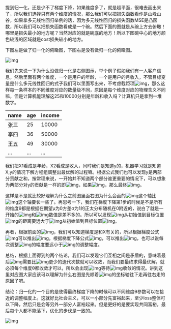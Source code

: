 提到归一化，还是少不了梯度下降，如果维度多了，就是超平面，很难去画出来了，所以我们选择只有两个维度的情况，那么我们可以把损失函数看作是山峰山谷，如果拿多元线性回归举例的话，因为多元线性回归的损失函数MSE是凸函数，所以我们可以把损失函数看成是一个碗。然后下面的图就是从碗上方去俯瞰！哪里是损失最小的地方呢？当然对应的就是碗底的地方！所以下图碗中心的地方颜色较浅的区域就是cost损失较小的地方。

下图左是做了归一化的俯瞰图，下图右是没有做归一化的俯瞰图。

![img](https://www.itbaizhan.com/wiki/imgs/wps652.jpg)

我们先来说一下为什么没做归一化是右侧图示，举个例子假如我们有一人客户信息，然后里面有两个维度，一个是用户的年龄，一个是用户的月收入，不管目标变量是什么多元线性回归的式子我们可以里面写出来，不考虑截距项![img](https://www.itbaizhan.com/wiki/imgs/wps653.png)，那么这样每一条样本的不同维度对应的数量级不同，原因是每个维度对应的物理含义不同嘛，但是计算机能理解这25和10000分别是年龄和收入吗？计算机只是拿到一堆数字。

| name | age  | income |
| ---- | ---- | ------ |
| 张三 | 25   | 10000  |
| 李四 | 36   | 50000  |
| 王五 | 49   | 30000  |
| ...  | ...  | ...    |

我们把X1看成是年龄，X2看成是收入，同时我们是知道y的，机器学习就是知道X,y的情况下解方程组调整出最优解的过程嘛。根据公式我们也可以发现y是两部分贡献之和，按常理来说，一开始并不知道两个部分谁更重要的情况下，可以想象为两部分对y的贡献是一样的即![img](https://www.itbaizhan.com/wiki/imgs/wps654.png)，如果![img](https://www.itbaizhan.com/wiki/imgs/wps655.png)，那么最终![img](https://www.itbaizhan.com/wiki/imgs/wps656.png)。

这样是不是就比较好理解为什么之前图里面右图为什么会画的![img](https://www.itbaizhan.com/wiki/imgs/wps657.png)这个轴比![img](https://www.itbaizhan.com/wiki/imgs/wps658.png)这个轴要长一些了。再思考一下，我们在梯度下降第1步的时候是不是所有的维度θ都是根据在期望μ为0方差σ为1的正太分布随机在0附近的，说白了就是一开始的![img](https://www.itbaizhan.com/wiki/imgs/wps659.png)和![img](https://www.itbaizhan.com/wiki/imgs/wps660.png)数值是差不多的。所以可以发现![img](https://www.itbaizhan.com/wiki/imgs/wps661.png)从初始值到目标位置![img](https://www.itbaizhan.com/wiki/imgs/wps662.png)的距离要远大于![img](https://www.itbaizhan.com/wiki/imgs/wps663.png)从初始值到目标位置![img](https://www.itbaizhan.com/wiki/imgs/wps664.png)。

再者，根据前面的![img](https://www.itbaizhan.com/wiki/imgs/wps665.png)，我们可以知道梯度是和X有关的，所以根据梯度公式![img](https://www.itbaizhan.com/wiki/imgs/wps666.png)可以推出![img](https://www.itbaizhan.com/wiki/imgs/wps667.png)。根据梯度下降公式![img](https://www.itbaizhan.com/wiki/imgs/wps668.png)，可以推出![img](https://www.itbaizhan.com/wiki/imgs/wps669.png)，也可以说每次调整![img](https://www.itbaizhan.com/wiki/imgs/wps670.png)的幅度要远小于![img](https://www.itbaizhan.com/wiki/imgs/wps671.png)的调整幅度。

总结，根据上面得到的两个结论，我们可以发现它们互相之间是矛盾的，意味着最后![img](https://www.itbaizhan.com/wiki/imgs/wps672.png)需要比![img](https://www.itbaizhan.com/wiki/imgs/wps673.png)更少的迭代次数就可以收敛，而我们要最终求得最优解，就必须每个维度θ都收敛才可以，所以会出现![img](https://www.itbaizhan.com/wiki/imgs/wps674.png)等待![img](https://www.itbaizhan.com/wiki/imgs/wps675.png)收敛的情况。讲到这里对应图大家应该可以理解为什么右图是先顺着![img](https://www.itbaizhan.com/wiki/imgs/wps676.png)的坐标轴往下走再往右走的原因了吧。

结论：归一化的一个目的是使得最终梯度下降的时候可以不同维度θ参数可以在接近的调整幅度上。这就好比社会主义，可以一小部分先富裕起来，至少loss整体可以下降，然后只是会等另外一部分人富裕起来。但是更好的是要实现共同富裕，最后每个人都不能落下，优化的步伐是一致的。

![img](https://www.itbaizhan.com/wiki/imgs/wps677.png)